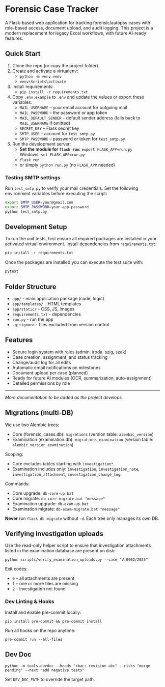 # Forensic Case Tracker

A Flask-based web application for tracking forensic/autopsy cases with role-based access, document upload, and audit logging.
This project is a modern replacement for legacy Excel workflows, with future AI-ready features.

## Quick Start

1. Clone the repo (or copy the project folder).
2. Create and activate a virtualenv:
   - `python -m venv venv`
   - `venv\Scripts\activate`
3. Install requirements:
   - `pip install -r requirements.txt`
4. Copy `.env.example` to `.env` and update the values or export these variables:
   - `MAIL_USERNAME` – your email account for outgoing mail
   - `MAIL_PASSWORD` – the password or app token
   - `MAIL_DEFAULT_SENDER` – default sender address (falls back to `MAIL_USERNAME` if omitted)
   - `SECRET_KEY` – Flask secret key
   - `SMTP_USER` – account for `test_smtp.py`
   - `SMTP_PASSWORD` – password or token for `test_smtp.py`
5. Run the development server:
   - **Set the module for `flask run`:** `export FLASK_APP=run.py`  \
     Windows: `set FLASK_APP=run.py`
   - `flask run`
   - or simply `python run.py` (no `FLASK_APP` needed)
   
### Testing SMTP settings

Run `test_smtp.py` to verify your mail credentials. Set the following
environment variables before executing the script:

```bash
export SMTP_USER=your@gmail.com
export SMTP_PASSWORD=your-app-password
python test_smtp.py
```

## Development Setup

To run the unit tests, first ensure all required packages are installed in your
activated virtual environment. Install dependencies from `requirements.txt`:

```bash
pip install -r requirements.txt
```

Once the packages are installed you can execute the test suite with:

```bash
pytest
```

## Folder Structure

- `app/` - main application package (code, logic)
- `app/templates/` - HTML templates
- `app/static/` - CSS, JS, images
- `requirements.txt` - dependencies
- `run.py` - run the app
- `.gitignore` - files excluded from version control

## Features

- Secure login system with roles (admin, iroda, szig, szak)
- Case creation, assignment, and status tracking
- Change/audit log for all edits
- Automatic email notifications on milestones
- Document upload per case (planned)
- Ready for future AI modules (OCR, summarization, auto-assignment)
- Detailed permissions by role

---

*More documentation to be added as the project develops.*

## Migrations (multi-DB)

We use two Alembic trees:
- Core (forensic_cases.db): `migrations` (version table: `alembic_version`)
- Examination (examination.db): `migrations_examination` (version table: `alembic_version_examination`)

Scoping:
- Core excludes tables starting with `investigation*`.
- Examination includes only: `investigation`, `investigation_note`, `investigation_attachment`, `investigation_change_log`.

Commands:
- Core upgrade:          `db-core-up.bat`
- Core migrate:          `db-core-migrate.bat "message"`
- Examination upgrade:   `db-exam-up.bat`
- Examination migrate:   `db-exam-migrate.bat "message"`

**Never** run `flask db migrate` without `-d`. Each tree only manages its own DB.

## Verifying investigation uploads

Use the read-only helper script to ensure that investigation attachments listed in
the examination database are present on disk:

```
python scripts/verify_examination_uploads.py --case "V:0002/2025"
```

Exit codes:

- `0` – all attachments are present
- `1` – one or more files are missing
- `2` – investigation not found

### Dev Linting & Hooks
Install and enable pre-commit locally:

    pip install pre-commit && pre-commit install

Run all hooks on the repo anytime:

    pre-commit run --all-files

## Dev Doc

`python -m tools.devdoc --heads "rbac: revision abc" --risks "merge pending" --next "add negative tests"`

Set `DEV_DOC_PATH` to override the target path.